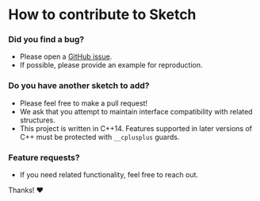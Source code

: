 # How to contribute to Sketch

###  **Did you find a bug?**
* Please open a [GitHub issue](https://github.com/dnbaker/sketch/issues/new/choose).
*  If possible, please provide an example for reproduction.

###  **Do you have another sketch to add?**
* Please feel free to make a pull request!
* We ask that you attempt to maintain interface compatibility with related structures.
* This project is written in C++14. Features supported in later versions of C++ must be protected with `__cplusplus` guards.


###  **Feature requests?**
* If you need related functionality, feel free to reach out.


Thanks! :heart:
